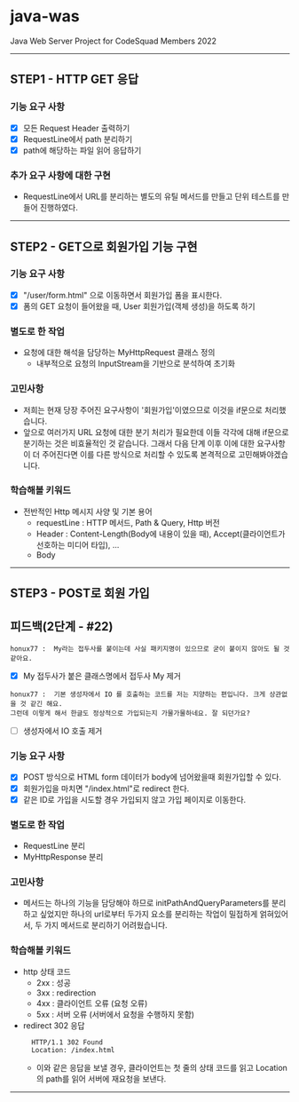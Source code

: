 # java-was
Java Web Server Project for CodeSquad Members 2022

---

## STEP1 - HTTP GET 응답

### 기능 요구 사항 
- [x] 모든 Request Header 출력하기
- [x] RequestLine에서 path 분리하기
- [x] path에 해당하는 파일 읽어 응답하기

### 추가 요구 사항에 대한 구현
- RequestLine에서 URL를 분리하는 별도의 유틸 메서드를 만들고 단위 테스트를 만들어 진행하였다.

---

## STEP2 - GET으로 회원가입 기능 구현

### 기능 요구 사항
- [x] "/user/form.html" 으로 이동하면서 회원가입 폼을 표시한다.
- [x] 폼의 GET 요청이 들어왔을 때, User 회원가입(객체 생성)을 하도록 하기

### 별도로 한 작업
- 요청에 대한 해석을 담당하는 MyHttpRequest 클래스 정의
  - 내부적으로 요청의 InputStream을 기반으로 분석하여 초기화

### 고민사항
- 저희는 현재 당장 주어진 요구사항이 '회원가입'이였으므로 이것을 if문으로 처리했습니다.
- 앞으로 여러가지 URL 요청에 대한 분기 처리가 필요한데 이들 각각에 대해 if문으로 분기하는 것은 비효율적인 것 같습니다. 그래서 다음 단계 이후 이에 대한 요구사항이 더 주어진다면 이를 다른 방식으로 처리할 수 있도록 본격적으로 고민해봐야겠습니다. 

### 학습해볼 키워드
- 전반적인 Http 메시지 사양 및 기본 용어
  - requestLine : HTTP 메서드, Path & Query, Http 버전
  - Header : Content-Length(Body에 내용이 있을 때), Accept(클라이언트가 선호하는 미디어 타입),  ...
  - Body

---

## STEP3 - POST로 회원 가입

## 피드백(2단계 - #22)

```
honux77 :  My라는 접두사를 붙이는데 사실 패키지명이 있으므로 굳이 붙이지 않아도 될 것 같아요.
```
- [x] My 접두사가 붙은 클래스명에서 접두사 My 제거
```
honux77 :  기본 생성자에서 IO 를 호출하는 코드를 저는 지양하는 편입니다. 크게 상관없을 것 같긴 해요.
그런데 이렇게 해서 한글도 정상적으로 가입되는지 가물가물하네요. 잘 되던가요?
```
- [ ] 생성자에서 IO 호출 제거

### 기능 요구 사항
- [x] POST 방식으로 HTML form 데이터가 body에 넘어왔을때 회원가입할 수 있다.
- [x] 회원가입을 마치면 "/index.html"로 redirect 한다.
- [x] 같은 ID로 가입을 시도할 경우 가입되지 않고 가입 페이지로 이동한다.

### 별도로 한 작업
- RequestLine 분리
- MyHttpResponse 분리

### 고민사항
- 메서드는 하나의 기능을 담당해야 하므로 initPathAndQueryParameters를 분리하고 싶었지만 하나의 url로부터 두가지 요소를 분리하는 작업이 밀접하게 얽혀있어서, 두 가지 메서드로 분리하기 어려웠습니다.

### 학습해볼 키워드
- http 상태 코드
  - 2xx : 성공
  - 3xx : redirection
  - 4xx : 클라이언트 오류 (요청 오류)
  - 5xx : 서버 오류 (서버에서 요청을 수행하지 못함)
- redirect 302 응답
  ```
    HTTP/1.1 302 Found
    Location: /index.html
  ```
  - 이와 같은 응답을 보낼 경우, 클라이언트는 첫 줄의 상태 코드를 읽고 Location의 path를 읽어 서버에 재요청을 보낸다. 

---
